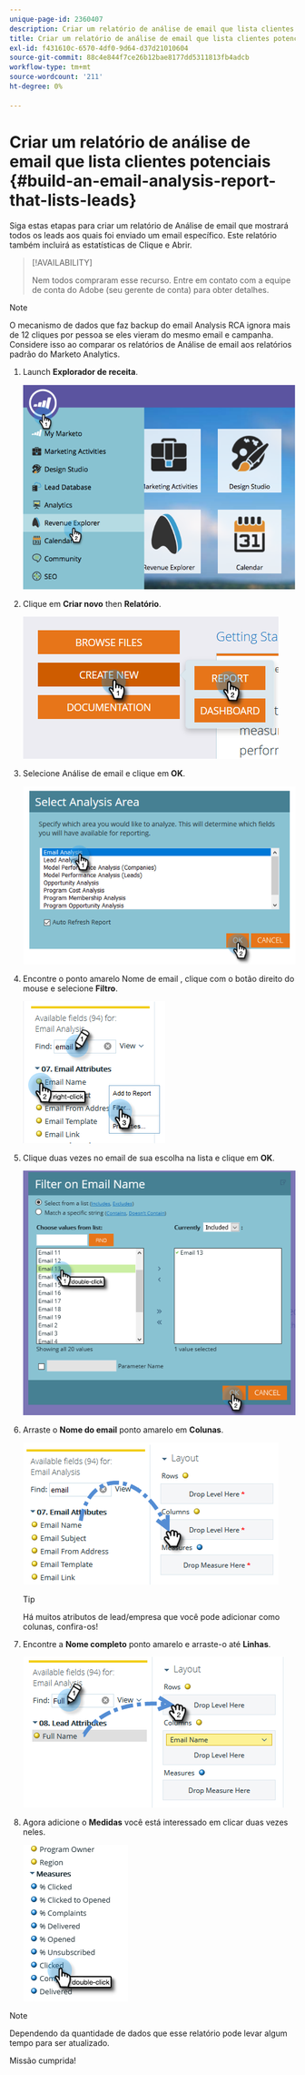 ```yaml
---
unique-page-id: 2360407
description: Criar um relatório de análise de email que lista clientes potenciais - Documentos do Marketo - Documentação do produto
title: Criar um relatório de análise de email que lista clientes potenciais
exl-id: f431610c-6570-4df0-9d64-d37d21010604
source-git-commit: 88c4e844f7ce26b12bae8177dd5311813fb4adcb
workflow-type: tm+mt
source-wordcount: '211'
ht-degree: 0%

---
```


# Criar um relatório de análise de email que lista clientes potenciais {#build-an-email-analysis-report-that-lists-leads}

Siga estas etapas para criar um relatório de Análise de email que mostrará todos os leads aos quais foi enviado um email específico. Este relatório também incluirá as estatísticas de Clique e Abrir.

>[!AVAILABILITY]
>
>Nem todos compraram esse recurso. Entre em contato com a equipe de conta do Adobe (seu gerente de conta) para obter detalhes.

>[!NOTE]
>
>O mecanismo de dados que faz backup do email Analysis RCA ignora mais de 12 cliques por pessoa se eles vieram do mesmo email e campanha. Considere isso ao comparar os relatórios de Análise de email aos relatórios padrão do Marketo Analytics.

1. Launch **Explorador de receita**.

   ![](assets/report-that-lists-leads-1.png)

1. Clique em **Criar novo** then **Relatório**.

   ![](assets/report-that-lists-leads-2.png)

1. Selecione Análise de email e clique em **OK**.

   ![](assets/report-that-lists-leads-3.png)

1. Encontre o ponto amarelo Nome de email , clique com o botão direito do mouse e selecione **Filtro**.

   ![](assets/report-that-lists-leads-4.png)

1. Clique duas vezes no email de sua escolha na lista e clique em **OK**.

   ![](assets/report-that-lists-leads-5.png)

1. Arraste o **Nome do email** ponto amarelo em **Colunas**.

   ![](assets/report-that-lists-leads-6.png)

   >[!TIP]
   >
   >Há muitos atributos de lead/empresa que você pode adicionar como colunas, confira-os!

1. Encontre a **Nome completo** ponto amarelo e arraste-o até **Linhas**.

   ![](assets/report-that-lists-leads-7.png)

1. Agora adicione o **Medidas** você está interessado em clicar duas vezes neles.

   ![](assets/report-that-lists-leads-8.png)

>[!NOTE]
>
>Dependendo da quantidade de dados que esse relatório pode levar algum tempo para ser atualizado.

Missão cumprida!
